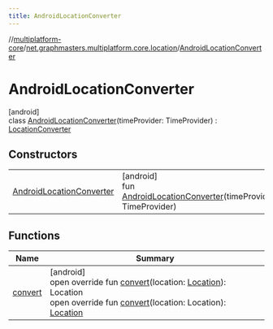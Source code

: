 ```yaml
---
title: AndroidLocationConverter
---
```

//[multiplatform-core](../../../index.html)/[net.graphmasters.multiplatform.core.location](../index.html)/[AndroidLocationConverter](index.html)



# AndroidLocationConverter



[android]\
class [AndroidLocationConverter](index.html)(timeProvider: TimeProvider) : [LocationConverter](../-location-converter/index.html)



## Constructors


| | |
|---|---|
| [AndroidLocationConverter](-android-location-converter.html) | [android]<br>fun [AndroidLocationConverter](-android-location-converter.html)(timeProvider: TimeProvider) |


## Functions


| Name | Summary |
|---|---|
| [convert](convert.html) | [android]<br>open override fun [convert](convert.html)(location: [Location](https://developer.android.com/reference/kotlin/android/location/Location.html)): Location<br>open override fun [convert](convert.html)(location: Location): [Location](https://developer.android.com/reference/kotlin/android/location/Location.html) |

